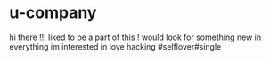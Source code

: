 # u-company
hi there !!!
liked to be a part of this !
would look for something new in everything im interested in
love hacking
#selflover#single
